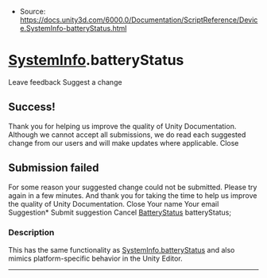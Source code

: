 * Source: https://docs.unity3d.com/6000.0/Documentation/ScriptReference/Device.SystemInfo-batteryStatus.html

#  [SystemInfo](https://docs.unity3d.com/6000.0/Documentation/ScriptReference/Device.SystemInfo.html).batteryStatus
Leave feedback
Suggest a change
## Success!
Thank you for helping us improve the quality of Unity Documentation. Although we cannot accept all submissions, we do read each suggested change from our users and will make updates where applicable.
Close
## Submission failed
For some reason your suggested change could not be submitted. Please <a>try again</a> in a few minutes. And thank you for taking the time to help us improve the quality of Unity Documentation.
Close
Your name Your email Suggestion* Submit suggestion
Cancel
[BatteryStatus](https://docs.unity3d.com/6000.0/Documentation/ScriptReference/BatteryStatus.html) batteryStatus; 
### Description
This has the same functionality as [SystemInfo.batteryStatus](https://docs.unity3d.com/6000.0/Documentation/ScriptReference/SystemInfo-batteryStatus.html) and also mimics platform-specific behavior in the Unity Editor.
* * *
